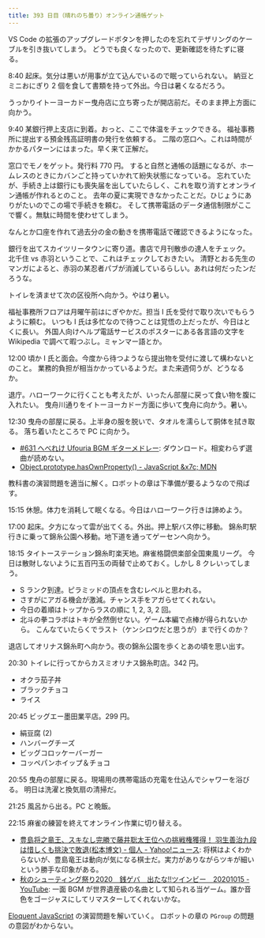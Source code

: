 ```yaml
---
title: 393 日目（晴れのち曇り）オンライン通帳ゲット
---
```


VS Code の拡張のアップグレードボタンを押したのを忘れてテザリングのケーブルを引き抜いてしまう。
どうでも良くなったので、更新確認を待たずに寝る。

8:40 起床。気分は悪いが用事が立て込んでいるので眠っていられない。
納豆とミニおにぎり 2 個を食して書類を持って外出。今日は暑くなるだろう。

うっかりイトーヨーカドー曳舟店に立ち寄ったが開店前だ。そのまま押上方面に向かう。

9:40 某銀行押上支店に到着。おっと、ここで体温をチェックできる。
福祉事務所に提出する預金残高証明書の発行を依頼する。
二階の窓口へ。これは時間がかかるパターンにはまった。早く来て正解だ。

窓口でモノをゲット。発行料 770 円。
すると自然と通帳の話題になるが、ホームレスのときにカバンごと持っていかれて紛失状態になっている。
忘れていたが、手続き上は銀行にも喪失届を出していたらしく、これを取り消すとオンライン通帳が作れるとのこと。
去年の夏に実現できなかったことだ。ひじょうにありがたいのでこの場で手続きを頼む。
そして携帯電話のデータ通信制限がここで響く。無駄に時間を使わせてしまう。

なんとか口座を作れて過去分の金の動きを携帯電話で確認できるようになった。

銀行を出てスカイツリータウンに寄り道。書店で月刊散歩の達人をチェック。
北千住 vs 赤羽ということで、これはチェックしておきたい。
清野とおる先生のマンガによると、赤羽の某忍者パブが消滅しているらしい。あれは何だったンだろうな。

トイレを済ませて次の区役所へ向かう。やはり暑い。

福祉事務所フロアは月曜午前はにぎやかだ。担当 I 氏を受付で取り次いでもらうように頼む。
いつも I 氏は多忙なので待つことは覚悟の上だったが、今日はとくに長い。
外国人向けヘルプ電話サービスのポスターにある各言語の文字を Wikipedia で調べて暇つぶし。ミャンマー語とか。

12:00 頃か I 氏と面会。今度から待つようなら提出物を受付に渡して構わないとのこと。
業務的負担が相当かかっているようだ。また来週伺うが、どうなるか。

退庁。ハローワークに行くことも考えたが、いったん部屋に戻って食い物を腹に入れたい。
曳舟川通りをイトーヨーカドー方面に歩いて曳舟に向かう。暑い。

12:30 曳舟の部屋に戻る。上半身の服を脱いで、タオルを濡らして胴体を拭き取る。
落ち着いたところで PC に向かう。

* [&#x23;631 へべれけ Ufouria BGM ギターメドレー](https://www.youtube.com/watch?v=pmXFjygTprs): ダウンロード。相変わらず選曲が読めない。
* [Object.prototype.hasOwnProperty() - JavaScript &x7c; MDN](https://developer.mozilla.org/ja/docs/Web/JavaScript/Reference/Global_Objects/Object/hasOwnProperty)

教科書の演習問題を適当に解く。ロボットの章は下準備が要るようなので飛ばす。

15:15 休憩。体力を消耗して眠くなる。今日はハローワーク行きは諦めよう。

17:00 起床。夕方になって雲が出てくる。外出。押上駅バス停に移動。
錦糸町駅行きに乗って錦糸公園へ移動。地下道を通ってゲーセンへ向かう。

18:15 タイトーステーション錦糸町楽天地。麻雀格闘倶楽部全国東風リーグ。
今日は散財しないように五百円玉の両替で止めておく。しかし 8 クレいってしまう。

* S ランク到達。ピラミッドの頂点を含むレベルと思われる。
* さすがにアガる機会が激減。チャンス手をアガらせてくれない。
* 今日の着順はトップからラスの順に 1, 2, 3, 2 回。
* 北斗の拳コラボはトキが全然倒せない。ゲーム本編で点棒が得られないから。
  こんなていたらくでラスト（ケンシロウだと思うが）まで行くのか？

退店してオリナス錦糸町へ向かう。夜の錦糸公園を歩くとあの頃を思い出す。

20:30 トイレに行ってからカスミオリナス錦糸町店。342 円。

* オクラ茄子丼
* ブラックチョコ
* ライス

20:45 ビッグエー墨田業平店。299 円。

* 絹豆腐 (2)
* ハンバーグチーズ
* ビッグコロッケーバーガー
* コッペパンホイップ＆チョコ

20:55 曳舟の部屋に戻る。現場用の携帯電話の充電を仕込んでシャワーを浴びる。
明日は洗濯と換気扇の清掃だ。

21:25 風呂から出る。PC と晩飯。

22:15 麻雀の練習を終えてオンライン作業に切り替える。

* [豊島将之竜王、スキなし完勝で藤井聡太王位への挑戦権獲得！ 羽生善治九段は惜しくも挑決で敗退(松本博文) - 個人 - Yahoo!ニュース](https://news.yahoo.co.jp/byline/matsumotohirofumi/20210524-00239575/):
  将棋はよくわからないが、豊島竜王は動向が気になる棋士だ。実力がありながらツキが細いという勝手な印象がある。
* [秋のシューティング祭り2020　銭ゲバ　出たな!!ツインビー　20201015 - YouTube](https://www.youtube.com/watch?v=zVjwFaL3aNE):
  一面 BGM が世界遺産級の名曲として知られる当ゲーム。誰か音色をゴージャスにしてリマスターしてくれないかな。

[Eloquent JavaScript][Haverbeke18] の演習問題を解いていく。
ロボットの章の `PGroup` の問題の意図がわからない。

[Haverbeke18]: https://eloquentjavascript.net/
